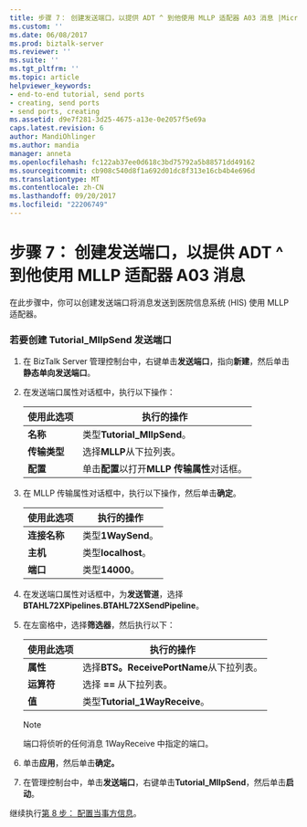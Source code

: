 ```yaml
---
title: 步骤 7： 创建发送端口，以提供 ADT ^ 到他使用 MLLP 适配器 A03 消息 |Microsoft 文档
ms.custom: ''
ms.date: 06/08/2017
ms.prod: biztalk-server
ms.reviewer: ''
ms.suite: ''
ms.tgt_pltfrm: ''
ms.topic: article
helpviewer_keywords:
- end-to-end tutorial, send ports
- creating, send ports
- send ports, creating
ms.assetid: d9e7f281-3d25-4675-a13e-0e2057f5e69a
caps.latest.revision: 6
author: MandiOhlinger
ms.author: mandia
manager: anneta
ms.openlocfilehash: fc122ab37ee0d618c3bd75792a5b88571dd49162
ms.sourcegitcommit: cb908c540d8f1a692d01dc8f313e16cb4b4e696d
ms.translationtype: MT
ms.contentlocale: zh-CN
ms.lasthandoff: 09/20/2017
ms.locfileid: "22206749"
---
```

# <a name="step-7-create-a-send-port-to-deliver-the-adta03-message-to-his-using-the-mllp-adapter"></a>步骤 7： 创建发送端口，以提供 ADT ^ 到他使用 MLLP 适配器 A03 消息
在此步骤中，你可以创建发送端口将消息发送到医院信息系统 (HIS) 使用 MLLP 适配器。  
  
### <a name="to-create-the-tutorialmllpsend-send-port"></a>若要创建 Tutorial_MllpSend 发送端口  
  
1.  在 BizTalk Server 管理控制台中，右键单击**发送端口**，指向**新建**，然后单击**静态单向发送端口**。  
  
2.  在发送端口属性对话框中，执行以下操作：  
  
    |使用此选项|执行的操作|  
    |--------------|----------------|  
    |**名称**|类型**Tutorial_MllpSend**。|  
    |**传输类型**|选择**MLLP**从下拉列表。|  
    |**配置**|单击**配置**以打开**MLLP 传输属性**对话框。|  
  
3.  在 MLLP 传输属性对话框中，执行以下操作，然后单击**确定**。  
  
    |使用此选项|执行的操作|  
    |--------------|----------------|  
    |**连接名称**|类型**1WaySend**。|  
    |**主机**|类型**localhost**。|  
    |**端口**|类型**14000**。|  
  
4.  在发送端口属性对话框中，为**发送管道**，选择**BTAHL72XPipelines.BTAHL72XSendPipeline**。  
  
5.  在左窗格中，选择**筛选器**，然后执行以下：  
  
    |使用此选项|执行的操作|  
    |--------------|----------------|  
    |**属性**|选择**BTS。ReceivePortName**从下拉列表。|  
    |**运算符**|选择 **==** 从下拉列表。|  
    |**值**|类型**Tutorial_1WayReceive**。|  
  
    > [!NOTE]
    >  端口将侦听的任何消息 1WayReceive 中指定的端口。  
  
6.  单击**应用**，然后单击**确定。**  
  
7.  在管理控制台中，单击**发送端口**，右键单击**Tutorial_MllpSend**，然后单击**启动**。  
  
 继续执行[第 8 步： 配置当事方信息](../../adapters-and-accelerators/accelerator-hl7/step-8-configure-party-information.md)。